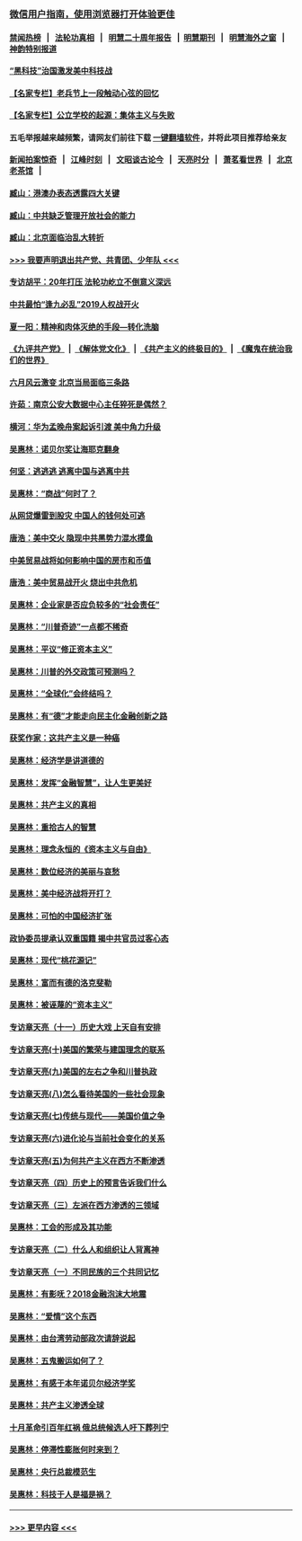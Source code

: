 ### [微信用户指南，使用浏览器打开体验更佳](https://github.com/gfw-breaker/banned-news1/blob/master/indexes/wechat-guide.md?t=0)
#### [禁闻热榜](热点新闻.md?t=0)  &nbsp;&nbsp;|&nbsp;&nbsp; [法轮功真相](https://github.com/gfw-breaker/truth/blob/master/README.md?t=0) &nbsp;&nbsp;|&nbsp;&nbsp; [明慧二十周年报告](https://github.com/gfw-breaker/mh-reports/blob/master/README.md?t=0) &nbsp;&nbsp;|&nbsp;&nbsp;[明慧期刊](https://github.com/gfw-breaker/mh-qikan) &nbsp;&nbsp;|&nbsp;&nbsp; [明慧海外之窗](https://github.com/gfw-breaker/mh-news/blob/master/README.md?t=0) &nbsp;&nbsp;|&nbsp;&nbsp; [神韵特别报道](https://github.com/gfw-breaker/mh-news/blob/master/shenyun.md?t=0)
#### [“黑科技”治国激发美中科技战](../pages/nsc423/n11638056.md?t=02071544) 
#### [【名家专栏】老兵节上一段触动心弦的回忆](../pages/nsc423/n11646016.md?t=02071544) 
#### [【名家专栏】公立学校的起源：集体主义与失败](../pages/nsc423/n11601833.md?t=02071544) 
#### 五毛举报越来越频繁，请网友们前往下载 [一键翻墙软件](https://github.com/gfw-breaker/ssr-accounts)，并将此项目推荐给亲友
#### [新闻拍案惊奇](https://github.com/gfw-breaker/banned-news1/blob/master/pages/link4.md) &nbsp;&nbsp;|&nbsp;&nbsp; [江峰时刻](https://github.com/gfw-breaker/banned-news1/blob/master/pages/link4.md) &nbsp;&nbsp;|&nbsp;&nbsp; [文昭谈古论今](https://github.com/gfw-breaker/banned-news1/blob/master/pages/link4.md) &nbsp;&nbsp;|&nbsp;&nbsp; [天亮时分](https://github.com/gfw-breaker/banned-news1/blob/master/pages/link4.md) &nbsp;&nbsp;|&nbsp;&nbsp; [萧茗看世界](https://github.com/gfw-breaker/banned-news1/blob/master/pages/link4.md) &nbsp;&nbsp;|&nbsp;&nbsp; [北京老茶馆](https://github.com/gfw-breaker/banned-news1/blob/master/pages/link4.md) &nbsp;&nbsp;|&nbsp;&nbsp; 
#### [臧山：港澳办表态透露四大关键](../pages/nsc423/n11421628.md?t=02071544) 
#### [臧山：中共缺乏管理开放社会的能力](../pages/nsc423/n11407457.md?t=02071544) 
#### [臧山：北京面临治乱大转折](../pages/nsc423/n11406895.md?t=02071544) 
#### [>>> 我要声明退出共产党、共青团、少年队 <<<](https://github.com/begood0513/goodnews/blob/master/quit/letter.md) 
#### [专访胡平：20年打压 法轮功屹立不倒意义深远](../pages/nsc423/n11398800.md?t=02071544) 
#### [中共最怕“逢九必乱”2019人权战开火](../pages/nsc423/n11385248.md?t=02071544) 
#### [夏一阳：精神和肉体灭绝的手段—转化洗脑](../pages/nsc423/n11368250.md?t=02071544) 
#### [《九评共产党》](https://github.com/begood0513/9ping.md/blob/master/README.md) &nbsp;|&nbsp; [《解体党文化》](../../../../jtdwh.md/blob/master/README.md)  &nbsp;|&nbsp; [《共产主义的终极目的》](../../../../gczydzjmd.md/blob/master/README.md) &nbsp;|&nbsp; [《魔鬼在统治我们的世界》](../../../../mgztzwmdsj.md/blob/master/README.md) 
#### [六月风云激变 北京当局面临三条路](../pages/nsc423/n11313668.md?t=02071544) 
#### [许茹：南京公安大数据中心主任猝死是偶然？](../pages/nsc423/n11064744.md?t=02071544) 
#### [横河：华为孟晚舟案起诉引渡 美中角力升级](../pages/nsc423/n11027230.md?t=02071544) 
#### [吴惠林：诺贝尔奖让海耶克翻身](../pages/nsc423/n10890049.md?t=02071544) 
#### [何坚：逃逃逃 逃离中国与逃离中共](../pages/nsc423/n10592891.md?t=02071544) 
#### [吴惠林：“商战”何时了？](../pages/nsc423/n10573558.md?t=02071544) 
#### [从网贷爆雷到股灾 中国人的钱何处可逃](../pages/nsc423/n10572800.md?t=02071544) 
#### [唐浩：美中交火 隐现中共黑势力混水摸鱼](../pages/nsc423/n10544040.md?t=02071544) 
#### [中美贸易战将如何影响中国的房市和币值](../pages/nsc423/n10543697.md?t=02071544) 
#### [唐浩：美中贸易战开火 烧出中共危机](../pages/nsc423/n10540126.md?t=02071544) 
#### [吴惠林：企业家是否应负较多的“社会责任”](../pages/nsc423/n10535022.md?t=02071544) 
#### [吴惠林：“川普奇迹”一点都不稀奇](../pages/nsc423/n10512808.md?t=02071544) 
#### [吴惠林：平议“修正资本主义”](../pages/nsc423/n10495724.md?t=02071544) 
#### [吴惠林：川普的外交政策可预测吗？](../pages/nsc423/n10462387.md?t=02071544) 
#### [吴惠林：“全球化”会终结吗？](../pages/nsc423/n10452838.md?t=02071544) 
#### [吴惠林：有“德”才能走向民主化金融创新之路](../pages/nsc423/n10432292.md?t=02071544) 
#### [获奖作家：这共产主义是一种癌](../pages/nsc423/n10431541.md?t=02071544) 
#### [吴惠林：经济学是讲道德的](../pages/nsc423/n10398014.md?t=02071544) 
#### [吴惠林：发挥“金融智慧”，让人生更美好](../pages/nsc423/n10375019.md?t=02071544) 
#### [吴惠林：共产主义的真相](../pages/nsc423/n10351394.md?t=02071544) 
#### [吴惠林：重拾古人的智慧](../pages/nsc423/n10337691.md?t=02071544) 
#### [吴惠林：理念永恒的《资本主义与自由》](../pages/nsc423/n10316274.md?t=02071544) 
#### [吴惠林：数位经济的美丽与哀愁](../pages/nsc423/n10292946.md?t=02071544) 
#### [吴惠林：美中经济战将开打？](../pages/nsc423/n10258825.md?t=02071544) 
#### [吴惠林：可怕的中国经济扩张](../pages/nsc423/n10219147.md?t=02071544) 
#### [政协委员提承认双重国籍 揭中共官员过客心态](../pages/nsc423/n10208809.md?t=02071544) 
#### [吴惠林：现代“桃花源记”](../pages/nsc423/n10185234.md?t=02071544) 
#### [吴惠林：富而有德的洛克斐勒](../pages/nsc423/n10142264.md?t=02071544) 
#### [吴惠林：被诬蔑的“资本主义”](../pages/nsc423/n10124816.md?t=02071544) 
#### [专访章天亮（十一）历史大戏 上天自有安排](../pages/nsc423/n10094905.md?t=02071544) 
#### [专访章天亮(十)美国的繁荣与建国理念的联系](../pages/nsc423/n10094899.md?t=02071544) 
#### [专访章天亮(九)美国的左右之争和川普执政](../pages/nsc423/n10094889.md?t=02071544) 
#### [专访章天亮(八)怎么看待美国的一些社会现象](../pages/nsc423/n10094857.md?t=02071544) 
#### [专访章天亮(七)传统与现代——美国价值之争](../pages/nsc423/n10093140.md?t=02071544) 
#### [专访章天亮(六)进化论与当前社会变化的关系](../pages/nsc423/n10092036.md?t=02071544) 
#### [专访章天亮(五)为何共产主义在西方不断渗透](../pages/nsc423/n10083620.md?t=02071544) 
#### [专访章天亮（四）历史上的预言告诉我们什么](../pages/nsc423/n10083606.md?t=02071544) 
#### [专访章天亮（三）左派在西方渗透的三领域](../pages/nsc423/n10081115.md?t=02071544) 
#### [吴惠林：工会的形成及其功能](../pages/nsc423/n10080633.md?t=02071544) 
#### [专访章天亮（二）什么人和组织让人背离神](../pages/nsc423/n10076637.md?t=02071544) 
#### [专访章天亮（一）不同民族的三个共同记忆](../pages/nsc423/n10074188.md?t=02071544) 
#### [吴惠林：有影呒？2018金融泡沫大地震](../pages/nsc423/n10040534.md?t=02071544) 
#### [吴惠林：“爱情”这个东西](../pages/nsc423/n10019423.md?t=02071544) 
#### [吴惠林：由台湾劳动部政次请辞说起](../pages/nsc423/n9979679.md?t=02071544) 
#### [吴惠林：五鬼搬运如何了？](../pages/nsc423/n9925338.md?t=02071544) 
#### [吴惠林：有感于本年诺贝尔经济学奖](../pages/nsc423/n9871883.md?t=02071544) 
#### [吴惠林：共产主义渗透全球](../pages/nsc423/n9812748.md?t=02071544) 
#### [十月革命引百年红祸 俄总统候选人吁下葬列宁](../pages/nsc423/n9810182.md?t=02071544) 
#### [吴惠林：停滞性膨胀何时来到？](../pages/nsc423/n9764136.md?t=02071544) 
#### [吴惠林：央行总裁模范生](../pages/nsc423/n9728134.md?t=02071544) 
#### [吴惠林：科技于人是福是祸？](../pages/nsc423/n9672982.md?t=02071544) 

----
#### [ >>> 更早内容 <<< ](../indexes/nsc423-earlier.md)
